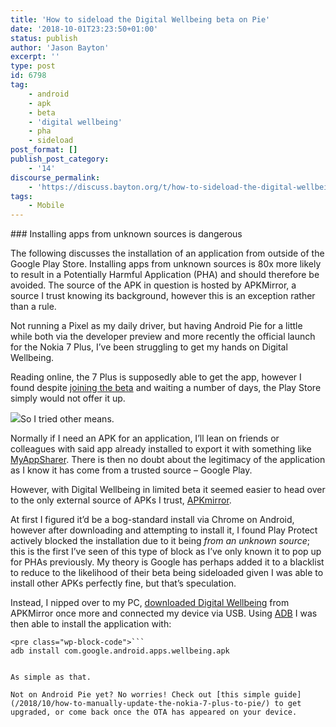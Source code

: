 ```yaml
---
title: 'How to sideload the Digital Wellbeing beta on Pie'
date: '2018-10-01T23:23:50+01:00'
status: publish
author: 'Jason Bayton'
excerpt: ''
type: post
id: 6798
tag:
    - android
    - apk
    - beta
    - 'digital wellbeing'
    - pha
    - sideload
post_format: []
publish_post_category:
    - '14'
discourse_permalink:
    - 'https://discuss.bayton.org/t/how-to-sideload-the-digital-wellbeing-beta-on-pie/192'
tags:
    - Mobile
---
```

<div class="bs-callout bs-callout-danger">### Installing apps from unknown sources is dangerous

The following discusses the installation of an application from outside of the Google Play Store. Installing apps from unknown sources is 80x more likely to result in a Potentially Harmful Application (PHA) and should therefore be avoided. The source of the APK in question is hosted by APKMirror, a source I trust knowing its background, however this is an exception rather than a rule. </div>Not running a Pixel as my daily driver, but having Android Pie for a little while both via the developer preview and more recently the official launch for the Nokia 7 Plus, I’ve been struggling to get my hands on Digital Wellbeing.

Reading online, the 7 Plus is supposedly able to get the app, however I found despite [joining the beta](https://www.android.com/versions/pie-9-0/digital-wellbeing-beta/) and waiting a number of days, the Play Store simply would not offer it up.

![](https://r2_worker.bayton.workers.dev/uploads/2018/10/image.png)So I tried other means.

Normally if I need an APK for an application, I’ll lean on friends or colleagues with said app already installed to export it with something like [MyAppSharer](https://play.google.com/store/apps/details?id=com.yschi.MyAppSharer&hl=en). There is then no doubt about the legitimacy of the application as I know it has come from a trusted source – Google Play.

However, with Digital Wellbeing in limited beta it seemed easier to head over to the only external source of APKs I trust, [APKmirror](https://www.apkmirror.com/).

At first I figured it’d be a bog-standard install via Chrome on Android, however after downloading and attempting to install it, I found Play Protect actively blocked the installation due to it being *from an unknown source*; this is the first I’ve seen of this type of block as I’ve only known it to pop up for PHAs previously. My theory is Google has perhaps added it to a blacklist to reduce to the likelihood of their beta being sideloaded given I was able to install other APKs perfectly fine, but that’s speculation.

Instead, I nipped over to my PC, [downloaded Digital Wellbeing](https://www.apkmirror.com/apk/google-inc/digital-wellbeing/) from APKMirror once more and connected my device via USB. Using [ADB](https://www.xda-developers.com/install-adb-windows-macos-linux/) I was then able to install the application with:

```
<pre class="wp-block-code">```
adb install com.google.android.apps.wellbeing.apk
```
```

As simple as that.

Not on Android Pie yet? No worries! Check out [this simple guide](/2018/10/how-to-manually-update-the-nokia-7-plus-to-pie/) to get upgraded, or come back once the OTA has appeared on your device.
